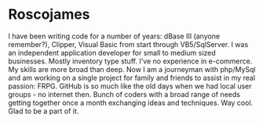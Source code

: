 # Roscojames
I have been writing code for a number of years: dBase III (anyone remember?), Clipper, Visual Basic from start through VB5/SqlServer. I was an independent application developer for small to medium sized businesses. Mostly inventory type stuff. I've no experience in e-commerce. My skills are more broad than deep. Now I am a journeyman with php/MySql and am working on a single project for family and friends to assist in my real passion: FRPG.
GitHub is so much like the old days when we had local user groups - no internet then. Bunch of coders with a broad range of needs getting together once a month exchanging ideas and techniques. Way cool. Glad to be a part of it.


